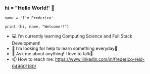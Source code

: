 ### hi = "Hello World!' 👋
    name = 'I'm Frederico'
    
    print (hi, name, "Welcome!!")

- 💻 I’m currently learning Computing Science and Full Stack Development!
- 🤔 I’m looking for help to learn something everyday🥇
- 💬 Ask me about anything! I love to talk🧡
- 📫 How to reach me: https://www.linkedin.com/in/frederico-reid-649601180/


<!--
**FredericoReid/FredericoReid** is a ✨ _special_ ✨ repository because its `README.md` (this file) appears on your GitHub profile.

Here are some ideas to get you started:

- 💻 I’m currently learning Computing Science and Full Stack Development!
- 👯 I’m looking to collaborate on ...
- 🤔 I’m looking for help with increase everyday🥇
- 💬 Ask me about ...
- 📫 How to reach me: https://www.linkedin.com/in/frederico-reid-649601180/
-->
